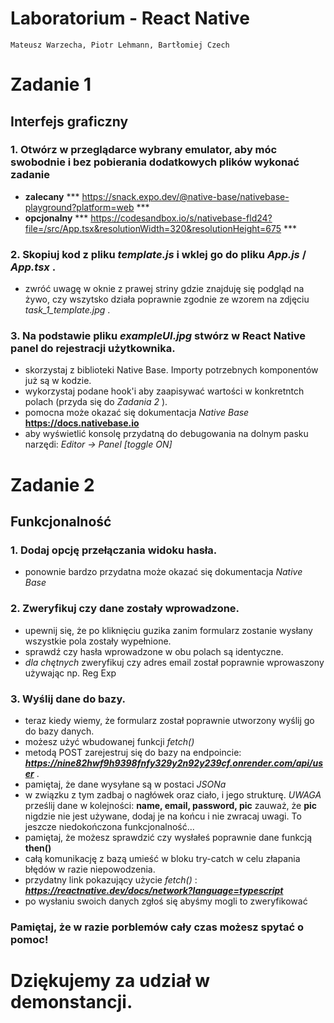 # Laboratorium - React Native
    Mateusz Warzecha, Piotr Lehmann, Bartłomiej Czech

# Zadanie 1
## Interfejs graficzny

### 1. Otwórz w przeglądarce wybrany emulator, aby móc swobodnie i bez pobierania dodatkowych plików wykonać zadanie

- **zalecany** *** https://snack.expo.dev/@native-base/nativebase-playground?platform=web ***
- **opcjonalny** *** https://codesandbox.io/s/nativebase-fld24?file=/src/App.tsx&resolutionWidth=320&resolutionHeight=675 ***

### 2. Skopiuj kod z pliku _template.js_ i wklej go do pliku _App.js_ / _App.tsx_ .

- zwróć uwagę w oknie z prawej striny gdzie znajduję się podgląd na żywo, czy wszytsko działa poprawnie
  zgodnie ze wzorem na zdjęciu *task_1_template.jpg* .

### 3. Na podstawie pliku _exampleUI.jpg_ stwórz w **React Native** panel do rejestracji użytkownika.

- skorzystaj z biblioteki Native Base. Importy potrzebnych komponentów już są w kodzie.
- wykorzystaj podane hook'i aby zaapisywać wartości w konkretntch polach (przyda się do *Zadania 2* ).
- pomocna może okazać się dokumentacja *Native Base* **https://docs.nativebase.io**
- aby wyświetlić konsolę przydatną do debugowania na dolnym pasku narzędi:
  *Editor -> Panel [toggle ON]*

# Zadanie 2
## Funkcjonalność

### 1. Dodaj opcję przełączania widoku hasła.

- ponownie bardzo przydatna może okazać się dokumentacja *Native Base*

### 2. Zweryfikuj czy dane zostały wprowadzone.

- upewnij się, że po kliknięciu guzika zanim formularz zostanie wysłany wszystkie pola zostały wypełnione.
- sprawdź czy hasła wprowadzone w obu polach są identyczne.
- *dla chętnych* zweryfikuj czy adres email został poprawnie wprowaszony używając np. Reg Exp

### 3. Wyślij dane do bazy.

- teraz kiedy wiemy, że formularz został poprawnie utworzony wyślij go do bazy danych.
- możesz użyć wbudowanej funkcji *fetch()*
- metodą POST zarejestruj się do bazy na endpoincie: ***https://nine82hwf9h9398fnfy329y2n92y239cf.onrender.com/api/user*** .
- pamiętaj, że dane wysyłane są w postaci *JSONa*
- w związku z tym zadbaj o nagłówek oraz ciało, i jego strukturę. *UWAGA* prześlij dane w kolejności: **name, email, password, pic**
  zauważ, że **pic** nigdzie nie jest używane, dodaj je na końcu i nie zwracaj uwagi. To jeszcze niedokończona funkcjonalność...
- pamiętaj, że możesz sprawdzić czy wysłałeś poprawnie dane funkcją **then()**
- całą komunikację z bazą umieść w bloku try-catch w celu złapania błędów w razie niepowodzenia.
- przydatny link pokazujący użycie *fetch()* : ***https://reactnative.dev/docs/network?language=typescript***
- po wysłaniu swoich danych zgłoś się abyśmy mogli to zweryfikować

### Pamiętaj, że w razie porblemów cały czas możesz spytać o pomoc!

# Dziękujemy za udział w demonstancji.

